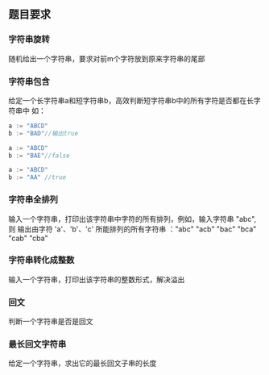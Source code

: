 ## 题目要求

### 字符串旋转
随机给出一个字符串，要求对前m个字符放到原来字符串的尾部

### 字符串包含
给定一个长字符串a和短字符串b，高效判断短字符串b中的所有字符是否都在长字符串中
如：
```go
a := "ABCD"
b := "BAD"//输出true

a := "ABCD"
b := "BAE"//false

a := "ABCD"
b := "AA" //true
```

### 字符串全排列
输入一个字符串，打印出该字符串中字符的所有排列，例如，输入字符串 "abc",则
输出由字符 'a'、'b'、'c' 所能排列的所有字符串 ："abc" "acb" "bac" "bca" "cab" "cba"

### 字符串转化成整数
输入一个字符串，打印出该字符串的整数形式，解决溢出

### 回文
判断一个字符串是否是回文

### 最长回文字符串
给定一个字符串，求出它的最长回文子串的长度

